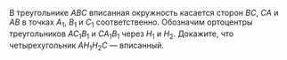 В треугольнике $ABC$ вписанная окружность касается сторон $BC$, $CA$ и $AB$ в точках $A_1$, $B_1$ и $C_1$ соответственно. Обозначим ортоцентры треугольников $AC_1B_1$ и $CA_1B_1$ через $H_1$ и $H_2$.  Докажите, что четырехугольник $AH_1H_2C$ — вписанный.